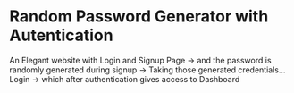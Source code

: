 # Random Password Generator with Autentication
An Elegant website with Login and Signup Page -> and the password is randomly generated during signup  -> Taking those generated credentials... Login -> which  after authentication gives access to Dashboard
